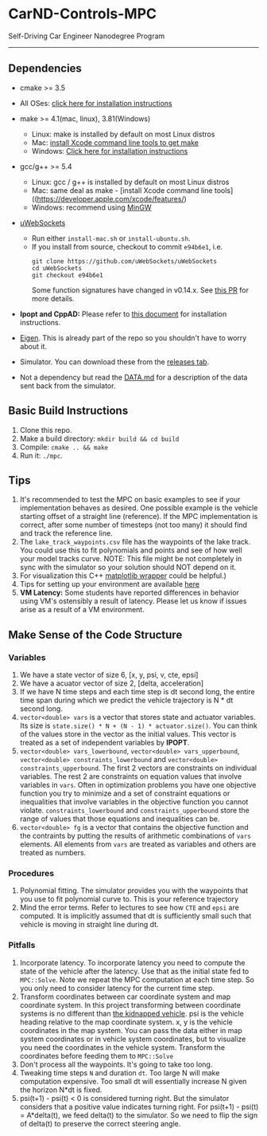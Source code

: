 # CarND-Controls-MPC
Self-Driving Car Engineer Nanodegree Program

---

## Dependencies

* cmake >= 3.5
 * All OSes: [click here for installation instructions](https://cmake.org/install/)
* make >= 4.1(mac, linux), 3.81(Windows)
  * Linux: make is installed by default on most Linux distros
  * Mac: [install Xcode command line tools to get make](https://developer.apple.com/xcode/features/)
  * Windows: [Click here for installation instructions](http://gnuwin32.sourceforge.net/packages/make.htm)
* gcc/g++ >= 5.4
  * Linux: gcc / g++ is installed by default on most Linux distros
  * Mac: same deal as make - [install Xcode command line tools]((https://developer.apple.com/xcode/features/)
  * Windows: recommend using [MinGW](http://www.mingw.org/)
* [uWebSockets](https://github.com/uWebSockets/uWebSockets)
  * Run either `install-mac.sh` or `install-ubuntu.sh`.
  * If you install from source, checkout to commit `e94b6e1`, i.e.
    ```
    git clone https://github.com/uWebSockets/uWebSockets
    cd uWebSockets
    git checkout e94b6e1
    ```
    Some function signatures have changed in v0.14.x. See [this PR](https://github.com/udacity/CarND-MPC-Project/pull/3) for more details.

* **Ipopt and CppAD:** Please refer to [this document](https://github.com/udacity/CarND-MPC-Project/blob/master/install_Ipopt_CppAD.md) for installation instructions.
* [Eigen](http://eigen.tuxfamily.org/index.php?title=Main_Page). This is already part of the repo so you shouldn't have to worry about it.
* Simulator. You can download these from the [releases tab](https://github.com/udacity/self-driving-car-sim/releases).
* Not a dependency but read the [DATA.md](./DATA.md) for a description of the data sent back from the simulator.


## Basic Build Instructions

1. Clone this repo.
2. Make a build directory: `mkdir build && cd build`
3. Compile: `cmake .. && make`
4. Run it: `./mpc`.

## Tips

1. It's recommended to test the MPC on basic examples to see if your implementation behaves as desired. One possible example
is the vehicle starting offset of a straight line (reference). If the MPC implementation is correct, after some number of timesteps
(not too many) it should find and track the reference line.
2. The `lake_track_waypoints.csv` file has the waypoints of the lake track. You could use this to fit polynomials and points and see of how well your model tracks curve. NOTE: This file might be not completely in sync with the simulator so your solution should NOT depend on it.
3. For visualization this C++ [matplotlib wrapper](https://github.com/lava/matplotlib-cpp) could be helpful.)
4.  Tips for setting up your environment are available [here](https://classroom.udacity.com/nanodegrees/nd013/parts/40f38239-66b6-46ec-ae68-03afd8a601c8/modules/0949fca6-b379-42af-a919-ee50aa304e6a/lessons/f758c44c-5e40-4e01-93b5-1a82aa4e044f/concepts/23d376c7-0195-4276-bdf0-e02f1f3c665d)
5. **VM Latency:** Some students have reported differences in behavior using VM's ostensibly a result of latency.  Please let us know if issues arise as a result of a VM environment.


## Make Sense of the Code Structure
### Variables
1. We have a state vector of size 6, [x, y, psi, v, cte, epsi]
2. We have a acuator vector of size 2, [delta, acceleration]
3. If we have N time steps and each time step is dt second long, the entire time span during which we predict the vehicle trajectory is N * dt second long.
4. `vector<double> vars` is a vector that stores state and actuator variables. Its size is `state.size() * N + (N - 1) * actuator.size()`. You can think of the values store in the vector as the initial values. This vector is treated as a set of independent variables by **IPOPT**.
5. `vector<double> vars_lowerbound`, `vector<double> vars_upperbound`, `vector<double> constraints_lowerbound` and `vector<double> constraints_upperbound`. The first 2 vectors are constraints on individual variables. The rest 2 are constraints on equation values that involve variables in `vars`. Often in optimization problems you have one objective function you try to minimize and a set of constraint equations or inequalities
 that involve variables in the objective function you cannot violate. `constraints_lowerbound` and `constraints_upperbound` store the range of values that those equations and inequalities can be.
 6. `vector<double> fg` is a vector that contains the objective function and the contraints by putting the results of arithmetic combinations of `vars` elements. All elements from `vars` are treated as variables and others are treated as numbers. 

### Procedures
1. Polynomial fitting. The simulator provides you with the waypoints that you use to fit polynomial curve to. This is your reference trajectory
2. Mind the error terms. Refer to lectures to see how `CTE` and `epsi` are computed. It is implicitly assumed that dt is sufficiently small such that vehicle is moving in straight line during dt.

### Pitfalls
1. Incorporate latency. To incorporate latency you need to compute the state of the vehicle after the latency. Use that as the initial state fed to `MPC::Solve`. Note we repeat the MPC computation at each time step. So you only need to consider latency for the current time step.
2. Transform coordinates between car coordinate system and map coordinate system. In this project transforming between coordinate systems is no different than [the kidnapped vehicle](https://github.com/Xiaohong-Deng/CarND-Kidnapped-Vehicle-Project). psi is the vehicle heading relative to the map coordinate system. x, y is the vehicle coordinates in the map system. You can pass the data either in map system coordinates or in vehicle system coordinates, but to visualize you need the coordinates in
the vehicle system. Transform the coordinates before feeding them to `MPC::Solve`
3. Don't process all the waypoints. It's going to take too long.
4. Tweaking time steps `N` and duration `dt`. Too large N will make computation expensive. Too small dt will essentially increase N given the horizon N*dt is fixed.
5. psi(t+1) - psi(t) < 0 is considered turning right. But the simulator considers that a positive value indicates turning right. For psi(t+1) - psi(t) = A*delta(t), we feed delta(t) to the simulator. So we need to flip the sign of delta(t) to preserve the correct steering angle.
